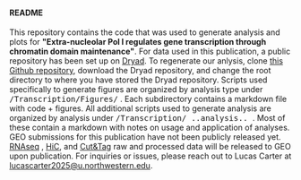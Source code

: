 #### README

This repository contains the code that was used to generate analysis and plots for **"Extra-nucleolar Pol I regulates gene transcription through chromatin domain maintenance"**. For data used in this publication, a public repository has been set up on [Dryad](http://datadryad.org/stash/share/wGKlTXjBvL9uBW8HgMOMgermP0dki79WXs25JnSZxM4). To regenerate our anlysis, clone [this Github repository](https://github.com/BackmanLab/Transcription/), download the Dryad repository, and change the root directory to where you have stored the Dryad repository. Scripts used specifically to generate figures are organized by analysis type under <kbd>/Transcription/Figures/</kbd> . Each subdirectory contains a markdown file with code + figures. All additional scripts used to generate analysis are organized by analysis under <kbd>/Transcription/ ..analysis.. </kbd>  . Most of these contain a markdown with notes on usage and application of analyses. GEO submissions for this publication have not been publicly released yet. [RNAseq](https://www.ncbi.nlm.nih.gov/geo/query/acc.cgi?acc=GSE279127) , [HiC](https://www.ncbi.nlm.nih.gov/geo/query/acc.cgi?acc=GSE279166), and [Cut&Tag](https://www.ncbi.nlm.nih.gov/geo/query/acc.cgi?acc=GSE279081) raw and processed data will be released to GEO upon publication. For inquiries or issues, please reach out to Lucas Carter at lucascarter2025@u.northwestern.edu.
